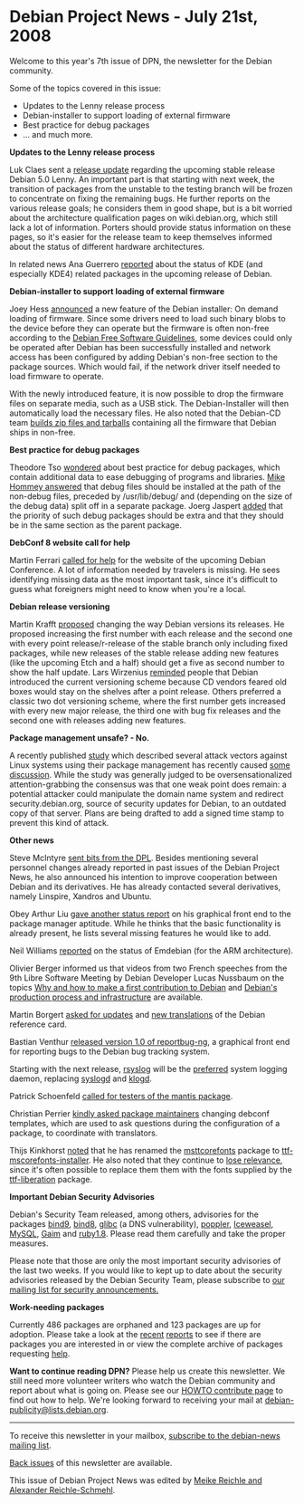 
Debian Project News - July 21st, 2008
=====================================


Welcome to this year's 7th issue of DPN, the newsletter for the Debian
community.  

Some of the topics covered in this issue:


* Updates to the Lenny release process
* Debian-installer to support loading of external firmware
* Best practice for debug packages
* ... and much more.


**Updates to the Lenny release process**


Luk Claes sent a [release update](https://lists.debian.org/debian-devel-announce/2008/07/msg00005.html)
regarding the upcoming stable release Debian 5.0 Lenny. An important part is that starting with next
week, the transition of packages from the unstable to the testing branch will be frozen to concentrate on
fixing the remaining bugs. He further reports on the various release goals; he considers them in good shape,
but is a bit worried about the architecture qualification pages on wiki.debian.org, which still lack
a lot of information. Porters should provide status information on these pages, so it's easier
for the release team to keep themselves informed about the status of different hardware architectures.


In related news Ana Guerrero [reported](http://ekaia.org/blog/2008/07/19/debian-packages-for-kde-41-koffice-alpha9-and-more/)
about the status of KDE (and especially KDE4) related packages in the upcoming release of Debian.


**Debian-installer to support loading of external firmware**


Joey Hess [announced](http://kitenet.net/~joey/blog/entry/d-i_firmware_loading/) a new feature of
the Debian installer: On demand loading of firmware. Since some drivers need to load such
binary blobs to the device before they can operate but the firmware is often non-free according
to the [Debian Free Software Guidelines](https://www.debian.org/social_contract#guidelines), some
devices could only be operated after Debian has been successfully installed and network access
has been configured by adding Debian's non-free section to the package sources. Which would fail,
if the network driver itself needed to load firmware to operate.


With the newly introduced feature, it is now possible to drop the firmware files on separate media,
such as a USB stick. The Debian-Installer will then automatically load the necessary files. He also noted
that the Debian-CD team [builds zip files and tarballs](https://cdimage.debian.org/cdimage/unofficial/non-free/firmware/)
containing all the firmware that Debian ships in non-free.


**Best practice for debug packages**


Theodore Tso [wondered](https://lists.debian.org/debian-devel/2008/07/msg00187.html) about best practice
for debug packages, which contain additional data to ease debugging of programs and libraries.
[Mike Hommey answered](https://lists.debian.org/debian-devel/2008/07/msg00188.html) that debug files should be
installed at the path of the non-debug files, preceded by /usr/lib/debug/ and (depending on the size of the debug data)
split off in a separate package. Joerg Jaspert [added](https://lists.debian.org/debian-devel/2008/07/msg00205.html)
that the priority of such debug packages should be extra and that they should be in the same section as the parent
package.


**DebConf 8 website call for help**


Martin Ferrari [called for help](http://blog.debconf.org/blog/debconf8/mf_website_help.dc) for the website
of the upcoming Debian Conference. A lot of information needed by travelers is missing. He sees identifying missing data
as the most important task, since it's difficult to guess what foreigners might need to know when you're a local.


**Debian release versioning**


Martin Krafft [proposed](https://lists.debian.org/debian-devel/2008/07/msg00371.html) changing
the way Debian versions its releases. He proposed increasing the first number with each release
and the second one with every point release/r-release of the stable branch only including fixed packages, while
new releases of the stable release adding new features (like the upcoming Etch and a half) should
get a five as second number to show the half update. Lars Wirzenius
[reminded](https://lists.debian.org/debian-devel/2008/07/msg00395.html) people that Debian introduced the current
versioning scheme because CD vendors feared old boxes would stay on the shelves after a point release. Others
preferred a classic two dot versioning scheme, where the first number gets increased with every new major release,
the third one with bug fix releases and the second one with releases adding new features.


**Package management unsafe? - No.**


A recently published [study](http://www.cs.arizona.edu/people/justin/packagemanagersecurity/attacks-on-package-managers.html)
which described several attack vectors against Linux systems using their package management has recently caused
[some](https://lists.debian.org/debian-security/2008/07/msg00054.html)
[discussion](https://lists.debian.org/debian-devel/2008/07/msg00321.html). While the study was generally judged to be
oversensationalized attention-grabbing the consensus was that one weak point does remain: a potential attacker
could manipulate the domain name system and redirect security.debian.org, source of security updates for Debian,
to an outdated copy of that server. Plans are being drafted to add a signed time stamp to prevent this kind of
attack.


**Other news**


Steve McIntyre [sent bits from the DPL](https://lists.debian.org/debian-devel-announce/2008/07/msg00004.html).
Besides mentioning several personnel changes already reported in past issues of the Debian Project News, he also
announced his intention to improve cooperation between Debian and its derivatives. He has already contacted several
derivatives, namely Linspire, Xandros and Ubuntu.


Obey Arthur Liu [gave another status report](http://www.milliways.fr/2008/07/09/state-of-the-aptitude-week-7/)
on his graphical front end to the package manager aptitude. While he thinks that the basic functionality is already
present, he lists several missing features he would like to add.


Neil Williams [reported](https://lists.debian.org/debian-devel-announce/2008/07/msg00003.html)
on the status of Emdebian (for the ARM architecture).


Olivier Berger informed us that videos from two French speeches from the 9th Libre
Software Meeting by Debian Developer Lucas Nussbaum
on the topics
[Why and how to make a first contribution to Debian](http://2008.rmll.info/Making-a-first-contribution-to.html)
and
[Debian's production process and infrastructure](http://2008.rmll.info/Debian-distribution-s-production.html) are
available.


Martin Borgert [asked for updates](https://lists.debian.org/debian-doc/2008/07/msg00039.html) and
[new translations](https://lists.debian.org/debian-doc/2008/07/msg00078.html) of the Debian reference
card.


Bastian Venthur [released version 1.0 of reportbug-ng](http://blog.venthur.de/2008/07/19/rng-10-in-unstable/),
a graphical front end for reporting bugs to the Debian bug tracking system.


Starting with the next release, [rsyslog](https://packages.debian.org/rsyslog) will be the
[preferred](https://lists.debian.org/debian-release/2008/07/msg00259.html) system logging daemon,
replacing [syslogd](https://packages.debian.org/sysklogd) and [klogd](https://packages.debian.org/klogd).


Patrick Schoenfeld [called for testers of the mantis package](https://lists.debian.org/debian-user/2008/07/msg01050.html).


Christian Perrier [kindly asked package maintainers](http://www.perrier.eu.org/weblog/2008/07/15#anti-l10n-cabal) changing
debconf templates, which are used to ask questions during the configuration of a package, to coordinate with translators.


Thijs Kinkhorst [noted](http://loeki.tv/log/archives/86-msttcorefonts-renamed-and-losing-relevance.html) that he has renamed
the [msttcorefonts](https://packages.debian.org/msttcorefonts) package to
[ttf-mscorefonts-installer](https://packages.debian.org/ttf-mscorefonts-installer).
He also noted that they continue to
[lose relevance](https://people.debian.org/~igloo/popcon-graphs/index.php?packages=ttf-liberation),
since it's often possible to replace them them with the fonts supplied by the
[ttf-liberation](https://packages.debian.org/ttf-liberation) package.


**Important Debian Security Advisories**


Debian's Security Team released, among others, advisories for the packages
[bind9](https://www.debian.org/security/2008/dsa-1603),
[bind8](https://www.debian.org/security/2008/dsa-1604),
[glibc](https://www.debian.org/security/2008/dsa-1605) (a DNS vulnerability),
[poppler](https://www.debian.org/security/2008/dsa-1606),
[Iceweasel](https://www.debian.org/security/2008/dsa-1607),
[MySQL](https://www.debian.org/security/2008/dsa-1608),
[Gaim](https://www.debian.org/security/2008/dsa-1610) and
[ruby1.8](https://www.debian.org/security/2008/dsa-1612).
Please read them carefully and take the proper measures.


Please note that those are only the most important security advisories of
the last two weeks. If you would like to kept up to date about the
security advisories released by the Debian Security Team, please subscribe to
[our mailing
list for security announcements.](https://lists.debian.org/debian-security-announce/)


**Work-needing packages**


Currently 486 packages are orphaned and 123 packages are up for adoption.
Please take a look at the [recent](https://lists.debian.org/debian-devel/2008/07/msg00309.html)
[reports](https://lists.debian.org/debian-devel/2008/07/msg00595.html) to see if there are packages
you are interested in or view the complete archive of packages requesting
[help](https://www.debian.org/devel/wnpp/help_requested).


**Want to continue reading DPN?** Please help us create
this newsletter. We still need more volunteer writers who watch the
Debian community and report about what is going on. Please see our
[HOWTO
contribute page](https://wiki.debian.org/ProjectNews/HowToContribute) to find out how to help. We're looking forward
to receiving your mail at
[debian-publicity@lists.debian.org](mailto:debian-publicity@lists.debian.org).




---



 To receive this newsletter in your mailbox, [subscribe to the debian-news mailing list](https://lists.debian.org/debian-news/).



[Back issues](https://www.debian.org/News/weekly/) of this newsletter are available.



This issue of Debian Project News was edited by [Meike Reichle and Alexander Reichle-Schmehl](mailto:debian-publicity@lists.debian.org).




